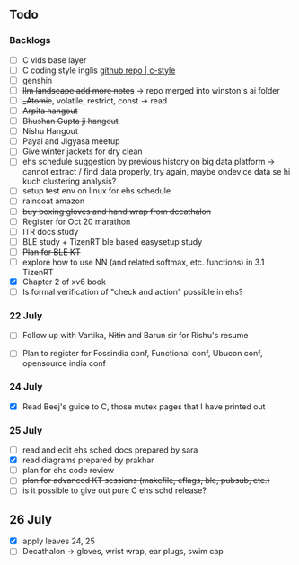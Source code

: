 ## Todo

### Backlogs

- [ ] C vids base layer
- [ ] C coding style inglis [github repo | c-style](https://github.com/mcinglis/c-style)
- [ ] genshin
- [ ] ~~llm landscape add more notes~~ -> repo merged into winston's ai folder
- [ ] ~~_Atomic~~, volatile, restrict, const -> read
- [ ] ~~Arpita hangout~~
- [ ] ~~Bhushan Gupta ji hangout~~
- [ ] Nishu Hangout
- [ ] Payal and Jigyasa meetup
- [ ] Give winter jackets for dry clean
- [ ] ehs schedule suggestion by previous history on big data platform -> cannot extract / find data properly, try again, maybe ondevice data se hi kuch clustering analysis?
- [ ] setup test env on linux for ehs schedule
- [ ] raincoat amazon
- [ ] ~~buy boxing gloves and hand wrap from decathalon~~
- [ ] Register for Oct 20 marathon
- [ ] ITR docs study
- [ ] BLE study + TizenRT ble based easysetup study
- [ ] ~~Plan for BLE KT~~
- [ ] explore how to use NN (and related softmax, etc. functions) in 3.1 TizenRT
- [x] Chapter 2 of xv6 book
- [ ] Is formal verification of "check and action" possible in ehs?

### 22 July

- [ ] Follow up with Vartika, ~~Nitin~~ and Barun sir for Rishu's resume
- [ ] Plan to register for Fossindia conf, Functional conf, Ubucon conf, opensource india conf


### 24 July

- [x] Read Beej's guide to C, those mutex pages that I have printed out

### 25 July

- [ ] read and edit ehs sched docs prepared by sara
- [x] read diagrams prepared by prakhar
- [ ] plan for ehs code review
- [ ] ~~plan for advanced KT sessions (makefile, cflags, ble, pubsub, etc.)~~
- [ ] is it possible to give out pure C ehs schd release?

## 26 July

- [x] apply leaves 24, 25
- [ ] Decathalon -> gloves, wrist wrap, ear plugs, swim cap
